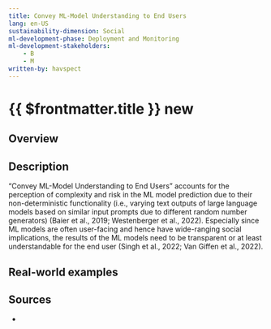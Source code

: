 ```yaml
---
title: Convey ML-Model Understanding to End Users
lang: en-US
sustainability-dimension: Social
ml-development-phase: Deployment and Monitoring
ml-development-stakeholders: 
    - B
    - M
written-by: havspect
---
```


<script setup>
import DPOverview from '../../components/DPOverview.vue'
</script>


# {{ $frontmatter.title }} <Badge type="tip">new</Badge>

## Overview
<DPOverview />

## Description
“Convey ML-Model Understanding to End Users” accounts for the perception of complexity and risk in the ML model prediction due to their non-deterministic functionality (i.e., varying text outputs of large language models based on similar input prompts due to different random number generators) (Baier et al., 2019; Westenberger et al., 2022). Especially since ML models are often user-facing and hence have wide-ranging social implications, the results of the ML models need to be transparent or at least understandable for the end user (Singh et al., 2022; Van Giffen et al., 2022). 

## Real-world examples 


## Sources 

- 